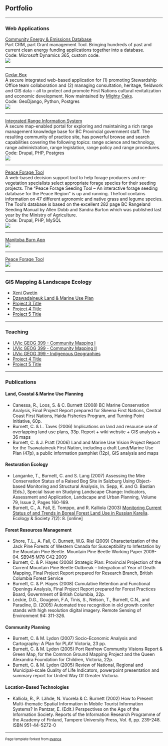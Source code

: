 ## Portfolio

---

### Web Applications

[Community Energy & Emissions Database](/sample_page)<br/>
Part CRM, part Grant management Tool. Bringing hundreds of past and current clean energy funding applications together into a database.<br/>
Code: Microsoft Dynamics 365, custom code.<br/>
<img src="images/dummy_thumbnail.jpg?raw=true"/>

---

[Cedar Box](https://www.mightyoaks.com/software-solutions/cedar-box/)<br/>
A secure integrated web-based application for (1) promoting Stewardship Office team collaboration and (2) managing consultation, heritage, fieldwork and GIS data – all to protect and promote First Nations cultural revitalization and economic development. Now maintained by [Mighty Oaks](https://www.mightyoaks.com/software-solutions/cedar-box/).<br/>
Code: GeoDjango, Python, Postgres<br/>
<img src="images/dummy_thumbnail.jpg?raw=true"/>

---
[Integrated Range Information System](/pdf/sample_presentation.pdf)<br/>
A secure map-enabled portal for exploring and maintaining a rich range management knowledge base for BC Provincial government staff. The resulting community of practice site, has powerful browse and search capabilities covering the following topics: range science and technology, range administration, range legislation, range policy and range procedures. <br/>
Code: Drupal, PHP, Postgres<br/>
<img src="images/dummy_thumbnail.jpg?raw=true"/>

---
[Peace Forage Tool](http://example.com/)<br/>
A web-based decision support tool to help forage producers and re-vegetation specialists select appropriate forage species for their seeding projects. The “Peace Forage Seeding Tool – An interactive forage seeding database for the Peace Region” is up and running. TheTool contains information on 47 different agronomic and native grass and legume species. The Tool’s database is based on the excellent 282 page BC Rangeland Seeding Manual by Allen Dobb and Sandra Burton which was published last year by the Ministry of Agriculture.<br/>
Code: Drupal, PHP, MySQL<br/>
<img src="images/dummy_thumbnail.jpg?raw=true"/>

---
[Manitoba Burn App](http://example.com/)<br/>
<img src="images/dummy_thumbnail.jpg?raw=true"/>

---
[Peace Forage Tool](http://example.com/)<br/>
<img src="images/dummy_thumbnail.jpg?raw=true"/>

---

### GIS Mapping & Landscape Ecology

- [Xeni Gwetin](http://example.com/)
- [Dzawadaineuk Land & Marine Use Plan](http://example.com/)
- [Project 3 Title](http://example.com/)
- [Project 4 Title](http://example.com/)
- [Project 5 Title](http://example.com/)

---

### Teaching

- [UVic GEOG 399 - Community Mapping I](http://example.com/)
- [UVic GEOG 399 - Community Mapping II](http://example.com/)
- [UVic GEOG 399 - Indigenous Geographies](http://example.com/)
- [Project 4 Title](http://example.com/)
- [Project 5 Title](http://example.com/)

---

### Publications

#### Land, Coastal & Marine Use Planning
- Canessa, R., Loos, S. & C. Burnett (2008) BC Marine Conservation Analysis, Final Project Report prepared for Skeena First Nations, Central Coast First Nations, Haida Fisheries Program, and Turning Point Initiative, 60p.
- Burnett, C. & L. Taves (2006) Implications on land and resource use of overlapping land use plans, 33p. Report + wiki website + GIS analysis + 36 maps
- Burnett, C. & J. Pratt (2006) Land and Marine Use Vision Project Report for the Tsawataineuk First Nation, including a draft Land/Marine Use Plan (47p), a public information pamphlet (12p), GIS analysis and maps

#### Restoration Ecology
- Langanke, T., Burnett, C. and S. Lang (2007) Assessing the Mire Conservation Status of a Raised Bog Site in Salzburg Using Object-based Monitoring and Structural Analysis, In. Sepp, K. and O. Bastian (Eds.), Special Issue on Studying Landscape Change: Indicators, Assessment and Application, Landscape and Urban Planning, Volume 79, Issue 2, Pages 160-169.
- Burnett, C., A. Fall, E. Tomppo, and R. Kalliola (2003) [Monitoring Current Status of and Trends in Boreal Forest Land Use in Russian Karelia](ww.ecologyandsociety.org/vol7/iss2/art8/). Ecology & Society 7(2): 8. [online]

#### Forest Resources Management
- Shore, T.L., A. Fall, C. Burnett, W.G. Riel (2009) Characterization of the Jack Pine Forests of Western Canada for Susceptibility to Infestation by the Mountain Pine Beetle. Mountain Pine Beetle Working Paper 2009-04. SB945 M78 C42 2009
- Burnett, C. & P. Hayes (2008) Strategic Plan: Provincial Projection of the Current Mountain Pine Beetle Outbreak – Integration of Year of Death Mapping, Final Project Report prepared for Research Branch, British Columbia Forest Service
- Burnett, C. & P. Hayes (2008) Cumulative Retention and Functional Openings Analysis, Final Project Report prepared for Forest Practices Board, Government of British Columbia, 22p.
- Leckie, D.G., Gougeon, F.A, Tinis, S., Nelson, T., Burnett, C.N., and Paradine, D. (2005) Automated tree recognition in old growth conifer stands with high resolution digital imagery. Remote Sensing of Environment 94: 311-326.

#### Community Planning
- Burnett, C. & M. Lydon (2007) Socio-Economic Analysis and Cartography: A Plan for PLAY Victoria, 23 pp.
- Burnett, C. & M. Lydon (2005) Port Renfrew Community Visions Report & Green Map, for the Common Ground Mapping Project and the Queen Alexandra Foundation for Children, Victoria, 22p.
- Burnett, C. & M. Lydon (2005) Review of National, Regional and Municipal-scale Quality of Life Indicators, powerpoint presentation and summary report for United Way Of Greater Victoria.

#### Location-Based Technologies
- Kalliola, R., P. Lähde, N. Vuorela & C. Burnett (2002) How to Present Multi-thematic Spatial Information in Mobile Tourist Information Systems? In Pantzar, E. (Edit.) Perspectives on the Age of the Information Society. Reports of the Information Research Programme of the Academy of Finland, Tampere University Press, Vol. 6, pp. 239-248. ISBN 951-44-5272-0

---
<p style="font-size:11px">Page template forked from <a href="https://github.com/evanca/quick-portfolio">evanca</a></p>
<!-- Remove above link if you don't want to attibute -->
